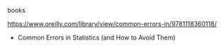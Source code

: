 books

https://www.oreilly.com/library/view/common-errors-in/9781118360118/
- Common Errors in Statistics (and How to Avoid Them)
